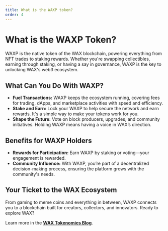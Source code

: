 ```yaml
---
title: What is the WAXP token?
order: 4
---
```


# What is the WAXP Token?

WAXP is the native token of the WAX blockchain, powering everything from NFT trades to staking rewards. Whether you're swapping collectibles, earning through staking, or having a say in governance, WAXP is the key to unlocking WAX's web3 ecosystem.

## What Can You Do With WAXP?

- **Fuel Transactions:** WAXP keeps the ecosystem running, covering fees for trading, dApps, and marketplace activities with speed and efficiency.
- **Stake and Earn:** Lock your WAXP to help secure the network and earn rewards. It's a simple way to make your tokens work for you.
- **Shape the Future:** Vote on block producers, upgrades, and community initiatives. Holding WAXP means having a voice in WAX’s direction.

## Benefits for WAXP Holders

- **Rewards for Participation:** Earn WAXP by staking or voting—your engagement is rewarded.
- **Community Influence:** With WAXP, you’re part of a decentralized decision-making process, ensuring the platform grows with the community's needs.

## Your Ticket to the WAX Ecosystem

From gaming to meme coins and everything in between, WAXP connects you to a blockchain built for creators, collectors, and innovators. Ready to explore WAX?

Learn more in the **[WAX Tokenomics Blog](https://medium.com/wax-io/coming-to-wax-a-new-wax-tokenomic-model-cd0616a069e9)**.
